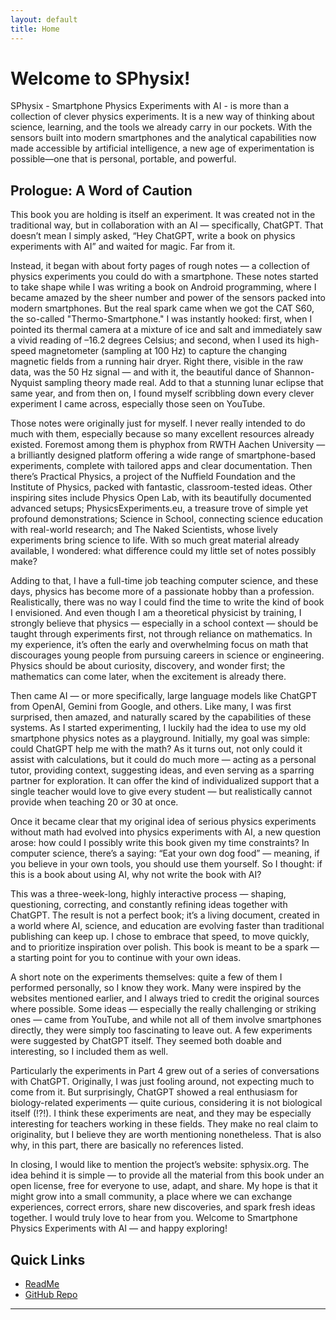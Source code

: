 ```yaml
---
layout: default
title: Home
---
```


# Welcome to SPhysix!

SPhysix - Smartphone Physics Experiments with AI - is more than a collection of clever physics experiments. It is a new way of thinking about science, learning, and the tools we already carry in our pockets. With the sensors built into modern smartphones and the analytical capabilities now made accessible by artificial intelligence, a new age of experimentation is possible—one that is personal, portable, and powerful.

## Prologue: A Word of Caution

This book you are holding is itself an experiment. It was created not in the traditional way, but in collaboration with an AI — specifically, ChatGPT. That doesn’t mean I simply asked, “Hey ChatGPT, write a book on physics experiments with AI” and waited for magic. Far from it.  

Instead, it began with about forty pages of rough notes — a collection of physics experiments you could do with a smartphone. These notes started to take shape while I was writing a book on Android programming, where I became amazed by the sheer number and power of the sensors packed into modern smartphones. But the real spark came when we got the CAT S60, the so-called "Thermo-Smartphone." I was instantly hooked: first, when I pointed its thermal camera at a mixture of ice and salt and immediately saw a vivid reading of –16.2 degrees Celsius; and second, when I used its high-speed magnetometer (sampling at 100 Hz) to capture the changing magnetic fields from a running hair dryer. Right there, visible in the raw data, was the 50 Hz signal — and with it, the beautiful dance of Shannon-Nyquist sampling theory made real. Add to that a stunning lunar eclipse that same year, and from then on, I found myself scribbling down every clever experiment I came across, especially those seen on YouTube.

Those notes were originally just for myself. I never really intended to do much with them, especially because so many excellent resources already existed. Foremost among them is phyphox from RWTH Aachen University — a brilliantly designed platform offering a wide range of smartphone-based experiments, complete with tailored apps and clear documentation. Then there’s Practical Physics, a project of the Nuffield Foundation and the Institute of Physics, packed with fantastic, classroom-tested ideas. Other inspiring sites include Physics Open Lab, with its beautifully documented advanced setups; PhysicsExperiments.eu, a treasure trove of simple yet profound demonstrations; Science in School, connecting science education with real-world research; and The Naked Scientists, whose lively experiments bring science to life. With so much great material already available, I wondered: what difference could my little set of notes possibly make?

Adding to that, I have a full-time job teaching computer science, and these days, physics has become more of a passionate hobby than a profession. Realistically, there was no way I could find the time to write the kind of book I envisioned. And even though I am a theoretical physicist by training, I strongly believe that physics — especially in a school context — should be taught through experiments first, not through reliance on mathematics. In my experience, it’s often the early and overwhelming focus on math that discourages young people from pursuing careers in science or engineering. Physics should be about curiosity, discovery, and wonder first; the mathematics can come later, when the excitement is already there.

Then came AI — or more specifically, large language models like ChatGPT from OpenAI, Gemini from Google, and others. Like many, I was first surprised, then amazed, and naturally scared by the capabilities of these systems. As I started experimenting, I luckily had the idea to use my old smartphone physics notes as a playground. Initially, my goal was simple: could ChatGPT help me with the math? As it turns out, not only could it assist with calculations, but it could do much more — acting as a personal tutor, providing context, suggesting ideas, and even serving as a sparring partner for exploration. It can offer the kind of individualized support that a single teacher would love to give every student — but realistically cannot provide when teaching 20 or 30 at once.

Once it became clear that my original idea of serious physics experiments without math had evolved into physics experiments with AI, a new question arose: how could I possibly write this book given my time constraints? In computer science, there’s a saying: “Eat your own dog food” — meaning, if you believe in your own tools, you should use them yourself. So I thought: if this is a book about using AI, why not write the book with AI?

This was a three-week-long, highly interactive process — shaping, questioning, correcting, and constantly refining ideas together with ChatGPT. The result is not a perfect book; it’s a living document, created in a world where AI, science, and education are evolving faster than traditional publishing can keep up. I chose to embrace that speed, to move quickly, and to prioritize inspiration over polish. This book is meant to be a spark — a starting point for you to continue with your own ideas.

A short note on the experiments themselves: quite a few of them I performed personally, so I know they work. Many were inspired by the websites mentioned earlier, and I always tried to credit the original sources where possible. Some ideas — especially the really challenging or striking ones — came from YouTube, and while not all of them involve smartphones directly, they were simply too fascinating to leave out. A few experiments were suggested by ChatGPT itself. They seemed both doable and interesting, so I included them as well.

Particularly the experiments in Part 4 grew out of a series of conversations with ChatGPT. Originally, I was just fooling around, not expecting much to come from it. But surprisingly, ChatGPT showed a real enthusiasm for biology-related experiments — quite curious, considering it is not biological itself (!?!). I think these experiments are neat, and they may be especially interesting for teachers working in these fields. They make no real claim to originality, but I believe they are worth mentioning nonetheless. That is also why, in this part, there are basically no references listed.

In closing, I would like to mention the project’s website: sphysix.org. The idea behind it is simple — to provide all the material from this book under an open license, free for everyone to use, adapt, and share. My hope is that it might grow into a small community, a place where we can exchange experiences, correct errors, share new discoveries, and spark fresh ideas together. I would truly love to hear from you. Welcome to Smartphone Physics Experiments with AI — and happy exploring!

## Quick Links

- [ReadMe](readme.md)
- [GitHub Repo](https://github.com/rplano/sphysix)

---
